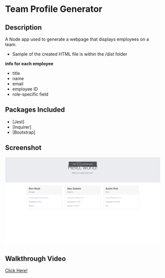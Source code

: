 # Team Profile Generator

## Description
A Node app used to generate a webpage that displays employees on a team.
- Sample of the created HTML file is within the /dist folder

**info for each employee**
- title
- name
- email
- employee ID
- role-specific field

## Packages Included
- [Jest]
- [Inquirer]
- [Bootstrap]

## Screenshot
![finished page](./images/builtpage.jpg)

## Walkthrough Video
<a href="https://drive.google.com/file/d/1hBRxguVjNepGNspbppNbGjrajfP-LmLW/view"> Click Here!</a>